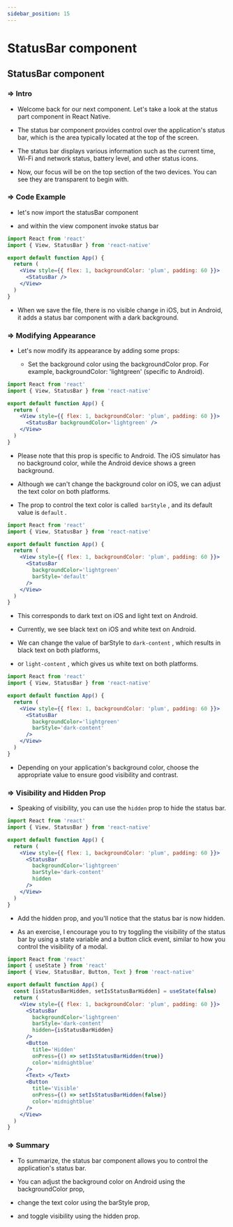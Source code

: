 ```yaml
---
sidebar_position: 15
---
```


# StatusBar component

## **StatusBar component**

>

### **=>** Intro

- Welcome back for our next component. Let's take a look at the status part component in React Native.

- The status bar component provides control over the application's status bar, which is the area typically located at the top of the screen.

- The status bar displays various information such as the current time, Wi-Fi and network status, battery level, and other status icons.

- Now, our focus will be on the top section of the two devices. You can see they are transparent to begin with.

### **=>** Code Example

- let's now import the statusBar component

- and within the view component invoke status bar

```jsx
import React from 'react'
import { View, StatusBar } from 'react-native'

export default function App() {
  return (
    <View style={{ flex: 1, backgroundColor: 'plum', padding: 60 }}>
      <StatusBar />
    </View>
  )
}
```

- When we save the file, there is no visible change in iOS, but in Android, it adds a status bar component with a dark background.

### **=>** Modifying Appearance

- Let's now modify its appearance by adding some props:

  - Set the background color using the backgroundColor prop. For example, backgroundColor: 'lightgreen' (specific to Android).

```jsx
import React from 'react'
import { View, StatusBar } from 'react-native'

export default function App() {
  return (
    <View style={{ flex: 1, backgroundColor: 'plum', padding: 60 }}>
      <StatusBar backgroundColor='lightgreen' />
    </View>
  )
}
```

- Please note that this prop is specific to Android. The iOS simulator has no background color, while the Android device shows a green background.

- Although we can't change the background color on iOS, we can adjust the text color on both platforms.

- The prop to control the text color is called` barStyle` , and its default value is `default` .

```jsx
import React from 'react'
import { View, StatusBar } from 'react-native'

export default function App() {
  return (
    <View style={{ flex: 1, backgroundColor: 'plum', padding: 60 }}>
      <StatusBar
        backgroundColor='lightgreen'
        barStyle='default'
      />
    </View>
  )
}
```

- This corresponds to dark text on iOS and light text on Android.

- Currently, we see black text on iOS and white text on Android.

- We can change the value of barStyle to `dark-content` , which results in black text on both platforms,

- or `light-content` , which gives us white text on both platforms.

```jsx
import React from 'react'
import { View, StatusBar } from 'react-native'

export default function App() {
  return (
    <View style={{ flex: 1, backgroundColor: 'plum', padding: 60 }}>
      <StatusBar
        backgroundColor='lightgreen'
        barStyle='dark-content'
      />
    </View>
  )
}
```

- Depending on your application's background color, choose the appropriate value to ensure good visibility and contrast.

### **=>** Visibility and Hidden Prop

- Speaking of visibility, you can use the `hidden` prop to hide the status bar.

```jsx
import React from 'react'
import { View, StatusBar } from 'react-native'

export default function App() {
  return (
    <View style={{ flex: 1, backgroundColor: 'plum', padding: 60 }}>
      <StatusBar
        backgroundColor='lightgreen'
        barStyle='dark-content'
        hidden
      />
    </View>
  )
}
```

- Add the hidden prop, and you'll notice that the status bar is now hidden.

- As an exercise, I encourage you to try toggling the visibility of the status bar by using a state variable and a button click event, similar to how you control the visibility of a modal.

```jsx
import React from 'react'
import { useState } from 'react'
import { View, StatusBar, Button, Text } from 'react-native'

export default function App() {
  const [isStatusBarHidden, setIsStatusBarHidden] = useState(false)
  return (
    <View style={{ flex: 1, backgroundColor: 'plum', padding: 60 }}>
      <StatusBar
        backgroundColor='lightgreen'
        barStyle='dark-content'
        hidden={isStatusBarHidden}
      />
      <Button
        title='Hidden'
        onPress={() => setIsStatusBarHidden(true)}
        color='midnightblue'
      />
      <Text> </Text>
      <Button
        title='Visible'
        onPress={() => setIsStatusBarHidden(false)}
        color='midnightblue'
      />
    </View>
  )
}
```

### **=>** Summary

- To summarize, the status bar component allows you to control the application's status bar.

- You can adjust the background color on Android using the backgroundColor prop,

- change the text color using the barStyle prop,

- and toggle visibility using the hidden prop.

